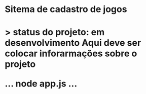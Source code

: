 <h1>Sitema de cadastro de jogos<h1>
> status do projeto: em desenvolvimento
Aqui deve ser colocar inforarmações sobre o projeto

...
node app.js
...
